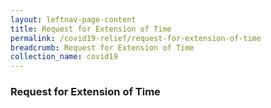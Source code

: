 ```yaml
---
layout: leftnav-page-content
title: Request for Extension of Time
permalink: /covid19-relief/request-for-extension-of-time
breadcrumb: Request for Extension of Time
collection_name: covid19
---
```

### Request for Extension of Time ###

